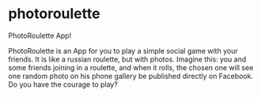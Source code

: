 photoroulette
=============

PhotoRoulette App!

PhotoRoulette is an App for you to play a simple social game with your friends. It is like a russian roulette, but with photos. 
Imagine this: you and some friends joining in a roulette, and when it rolls, the chosen one will see one random photo on his phone gallery be published directly on Facebook. Do you have the courage to play?
